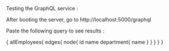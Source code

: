 Testing the GraphQL service :

After booting the server, go to http://localhost:5000/graphql

Paste the following query to see results :

{
  allEmployees{
    edges{
      node{
        id
        name
        department{
          name
        }
      }
    }
  }
}